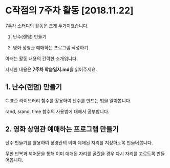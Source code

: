 # C작점의 7주차 활동 [2018.11.22]

7주차 스터디의 활동은 크게 두가지였습니다.

1. 난수(랜덤) 만들기

2. 영화 상영관 예매하는 프로그램 작성하기

아래는 활동 내용의 간략한 소개입니다.

자세한 내용은 **7주차 학습일지.md**을 읽어주세요.


## 1. 난수(랜덤) 만들기

C 표준 라이브러리 함수를 활용하여 난수를 만드는 법을 알아봅니다.

rand, srand, time 함수의 사용법에 대해서 공부합니다.

## 2. 영화 상영관 예매하는 프로그램 만들기

난수 만들기를 활용하여 상영관의 이미 예애된 자리를 지정하도록 만들어봅니다.

무한 반복과 제어문을 통해 이미 예매된 자리를 골랐을 경우 다시 자리를 고르도록 만들어봅니다.
